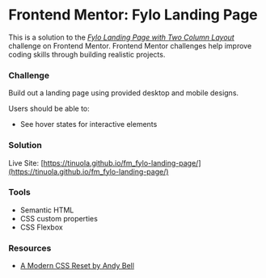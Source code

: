 # Frontend Mentor: Fylo Landing Page
This is a solution to the _[Fylo Landing Page with Two Column Layout](https://www.frontendmentor.io/challenges/fylo-landing-page-with-two-column-layout-5ca5ef041e82137ec91a50f5)_ challenge on Frontend Mentor. Frontend Mentor challenges help improve coding skills through building realistic projects.


### Challenge
Build out a landing page using provided desktop and mobile designs.

Users should be able to:

- See hover states for interactive elements

### Solution
Live Site: [https://tinuola.github.io/fm_fylo-landing-page/](https://tinuola.github.io/fm_fylo-landing-page/)


### Tools
- Semantic HTML
- CSS custom properties
- CSS Flexbox

### Resources
- [A Modern CSS Reset by Andy Bell](https://piccalil.li/blog/a-modern-css-reset/)